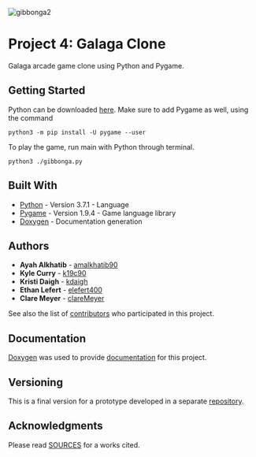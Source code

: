 ![gibbonga2](https://user-images.githubusercontent.com/42750464/48982603-6a1a1180-f0aa-11e8-8639-3596449a8594.png)

# Project 4: Galaga Clone

Galaga arcade game clone using Python and Pygame.

## Getting Started

Python can be downloaded [here](https://www.python.org/downloads/). Make sure to add Pygame as well, using the command

```
python3 -m pip install -U pygame --user
```

To play the game, run main with Python through terminal.

```
python3 ./gibbonga.py
```

## Built With

* [Python](https://www.python.org/) - Version 3.7.1 - Language
* [Pygame](https://www.pygame.org/news) - Version 1.9.4 - Game language library
* [Doxygen](http://www.doxygen.nl/) - Documentation generation

## Authors

* **Ayah Alkhatib** - [amalkhatib90](https://github.com/amalkhatib90/)
* **Kyle Curry** - [k19c90](https://github.com/k19c90)
* **Kristi Daigh** - [kdaigh](https://github.com/kdaigh)
* **Ethan Lefert** - [elefert400](https://github.com/elefert400)
* **Clare Meyer** - [clareMeyer](https://github.com/clareMeyer)

See also the list of [contributors](https://github.com/kdaigh/Project04/graphs/contributors) who participated in this project.

## Documentation

[Doxygen](http://www.doxygen.nl/) was used to provide [documentation](documentation/html) for this project.

## Versioning

This is a final version for a prototype developed in a separate [repository](https://github.com/amalkhatib90/Project03).

## Acknowledgments

Please read [SOURCES](documentation/SOURCES.md) for a works cited.
